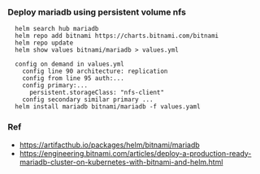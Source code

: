 ### Deploy mariadb using persistent volume nfs
```console
  helm search hub mariadb
  helm repo add bitnami https://charts.bitnami.com/bitnami
  helm repo update
  helm show values bitnami/mariadb > values.yml
  
  config on demand in values.yml
    config line 90 architecture: replication    
    config from line 95 auth:...
    config primary:...
      persistent.storageClass: "nfs-client"    
    config secondary similar primary ...
  helm install mariadb bitnami/mariadb -f values.yaml
```
### Ref
- https://artifacthub.io/packages/helm/bitnami/mariadb
- https://engineering.bitnami.com/articles/deploy-a-production-ready-mariadb-cluster-on-kubernetes-with-bitnami-and-helm.html